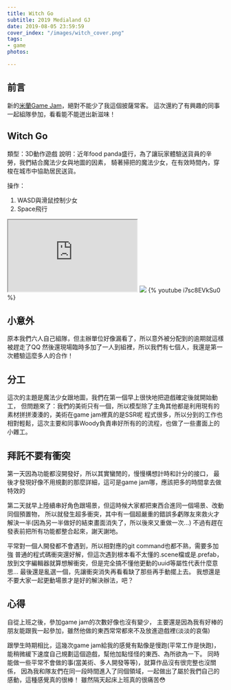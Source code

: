 ```yaml
---
title: Witch Go
subtitle: 2019 Medialand GJ
date: 2019-08-05 23:59:59
cover_index: "/images/witch_cover.png"
tags:
- game
photos:

---
```


## 前言
新的[米蘭Game Jam](https://itch.io/jam/medialand-game-jam)，絕對不能少了我這個披薩常客。
這次還約了有興趣的同事一起組隊參加，看看能不能迸出新滋味！

## Witch Go
類型：3D動作遊戲
說明：近年food panda盛行，為了讓玩家體驗送貨員的辛勞，我們結合魔法少女與地圖的因素，
騎著掃把的魔法少女，在有效時間內，穿梭在城市中協助居民送貨。

操作：
1. WASD與滑鼠控制少女
2. Space飛行

<iframe class="itch_and_ghcard" src="https://itch.io/embed/461234?linkback=true" height="167px"> </iframe>
<a href="https://github.com/aekly268/WitchGo"><img class="itch_and_ghcard" src="https://gh-card.dev/repos/aekly268/WitchGo.svg"></a>
{% youtube i7sc8EVkSu0 %}

## 小意外
原本我們六人自己組隊，但主辦單位好像漏看了，所以意外被分配到的逾期就這樣被趕走了QQ
然後還現場臨時多加了一人到組裡，所以我們有七個人，我還是第一次體驗這麼多人的合作！

## 分工
這次的主題是魔法少女跟地圖，我們在第一個早上很快地把遊戲確定後就開始動工，
但問題來了：我們的美術只有一個，所以模型除了主角其他都是利用現有的素材拼拼湊湊的，美術在game jam裡真的是SSR呢
程式很多，所以分到的工作也相對輕鬆，這次主要和同事Woody負責串好所有的的流程，也做了一些畫面上的小雜工。

## 拜託不要有衝突
第一天因為功能都沒開發好，所以其實蠻閒的，慢慢構想計時和計分的接口，
最後才發現好像不用規劃的那麼詳細，這可是game jam哪，應該把多的時間拿去做特效的

第二天就早上陸續串好角色跟場景，但這時候大家都把東西合進同一個場景、改動同個預置物，
所以就發生超多衝突，其中有一個超嚴重的錯誤多虧隊友來救火才解決一半(因為另一半做好的結束畫面消失了，所以後來又重做一次...)
不過有趕在發表前把所有功能都整合起來，謝天謝地。

平常對一個人開發都不會遇到，所以相對應的git command也都不熟，需要多加強
普通的程式碼衝突還好解，但這次遇到根本看不太懂的.scene檔或是.prefab，
放到文字編輯器就算想解衝突，但是完全搞不懂他更動的uuid等屬性代表什麼意思...
最後還是亂選一個，先讓衝突消失再看看缺了那些再手動擺上去。
我想還是不要大家一起更動場景才是好的解決辦法，吧？

## 心得
自從上班之後，參加game jam的次數好像也沒有變少，
主要還是因為我有好棒的朋友能跟我一起參加，雖然他做的東西常常都來不及放進遊戲裡(淡淡的哀傷)

跟學生時期相比，這幾次game jam給我的感覺有點像是慢跑(平常工作是快跑)，
能稍微緩下速度自己規劃這個遊戲，幫他加點怪怪的東西、為所欲為一下。
同時能做一些平常不會做的事(當美術、多人開發等等)，就算作品沒有很完整也沒關係，
因為我和隊友們在同一段時間進入了同個領域，一起做出了屬於我們自己的感動，這種感覺真的很棒！
雖然隔天起床上班真的很痛苦😳
